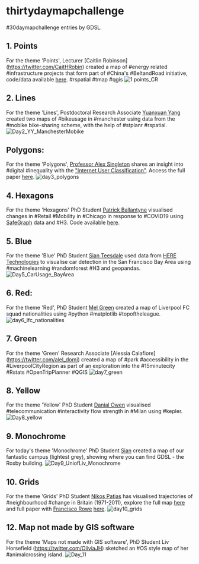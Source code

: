# thirtydaymapchallenge
#30daymapchallenge entries by GDSL.

## 1. Points
For the theme 'Points', Lecturer [Caitlin Robinson] (https://twitter.com/CaitHRobin) created a map of #energy related #infrastructure projects that form part of #China's #BeltandRoad initiative, code/data available [here](https://github.com/CaitHRobinson/beltandroa). #rspatial #tmap #qgis
![1 points_CR](https://user-images.githubusercontent.com/57355504/98963967-2bccc580-2500-11eb-9370-301d3c0f6da2.png)

## 2. Lines
For the theme 'Lines', Postdoctoral Research Associate [Yuanxuan Yang](https://twitter.com/yyuanxuan) created two maps of #bikeusage in #manchester using data from the #mobike bike-sharing scheme, with the help of #stplanr #rspatial.
![Day2_YY_ManchesterMobike](https://user-images.githubusercontent.com/57355504/98964357-9ed63c00-2500-11eb-9995-5316a15b7b11.png)

## Polygons:
For the theme 'Polygons', [Professor Alex Singleton](https://twitter.com/alexsingleton) shares an insight into #digital #inequality with the ["Internet User Classification"](https://tinyurl.com/y4loqbvj). Access the full paper [here](https://tinyurl.com/y2zhv4ma).
![day3_polygons](https://user-images.githubusercontent.com/57355504/98964330-97169780-2500-11eb-903f-29edc9885c40.png)

## 4. Hexagons
For the theme 'Hexagons' PhD Student [Patrick Ballantyne](https://twitter.com/pj_ballantyne) visualised changes in #Retail #Mobility in #Chicago in response to #COVID19 using [SafeGraph](https://twitter.com/SafeGraph) data and #H3. Code available [here](https://bit.ly/36ib2ZR).

## 5. Blue
For the theme 'Blue' PhD Student [Sian Teesdale](https://twitter.com/SianTeesdale) used data from [HERE Technologies](https://twitter.com/here) to visualise car detection in the San Francisco Bay Area using #machinelearning #randomforest #H3 and geopandas.
![Day5_CarUsage_BayArea](https://user-images.githubusercontent.com/57355504/98964319-92ea7a00-2500-11eb-9624-0e4c7ebd3265.png)

## 6. Red:
For the theme 'Red', PhD Student [Mel Green](https://twitter.com/MelanieGreen_1) created a map of Liverpool FC squad nationalities using #python #matplotlib #topoftheleague.
![day6_lfc_nationalities](https://user-images.githubusercontent.com/57355504/98964296-8d8d2f80-2500-11eb-8adf-92cae6d9f7b1.png)

## 7. Green
For the theme 'Green' Research Associate [Alessia Calafiore] (https://twitter.com/alel_domi) created a map of #park #accessibility in the #LiverpoolCityRegion as part of an exploration into the #15minutecity #Rstats #OpenTripPlanner #QGIS 
![day7_green](https://user-images.githubusercontent.com/57355504/98964236-7bab8c80-2500-11eb-913d-7635bfe04070.jpg)

## 8. Yellow
For the theme 'Yellow' PhD Student [Danial Owen](https://twitter.com/DanialOwenCDT) visualised #telecommunication #interactivity flow strength in #Milan using #kepler.
![Day8_yellow](https://user-images.githubusercontent.com/57355504/98964446-b8778380-2500-11eb-9840-b171f5ff2311.png)

## 9. Monochrome
For today's theme 'Monochrome' PhD Student [Sian](https://twitter.com/SianTeesdale) created a map of our fantastic campus (lightest grey), showing where you can find GDSL - the Roxby building.
![Day9_UniofLiv_Monochrome](https://user-images.githubusercontent.com/57355504/98964421-b01f4880-2500-11eb-8a8f-c4dc893d6984.png)

## 10. Grids
For the theme 'Grids' PhD Student [Nikos Patias](https://twitter.com/pat_nikos) has visualised trajectories of #neighbourhood #change in Britain (1971-2011), explore the full map [here](https://bit.ly/2KHqq6N) and full paper with [Francisco Rowe](https://twitter.com/Fcorowe) [here](https://bit.ly/3lgZhZD).
![day10_grids](https://user-images.githubusercontent.com/57355504/98964407-aac1fe00-2500-11eb-819d-ccf1c467d99c.png)

## 12. Map not made by GIS software
For the theme 'Maps not made with GIS software', PhD Student Liv Horsefield (https://twitter.com/OliviaJH) sketched an #OS style map of her #animalcrossing island.
![Day_11](https://user-images.githubusercontent.com/57355504/98964675-03919680-2501-11eb-8712-9f6a1ac1a7f1.jpg)

